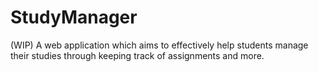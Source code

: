 # StudyManager
(WIP) A web application which aims to effectively help students manage their studies through keeping track of assignments and more.
